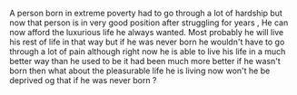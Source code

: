 A person born in extreme poverty had to go through a lot of hardship but now that person is in very good position after struggling for years , He can now afford the luxurious life he always wanted. Most probably he will live his rest of life in that way but if he was never born he wouldn't have to go through a lot of pain although right now he is able to live his life in a much better way than he used to be it had been much more better if he wasn't born then what about the pleasurable life he is living now won't he be deprived og that if he was never born ?